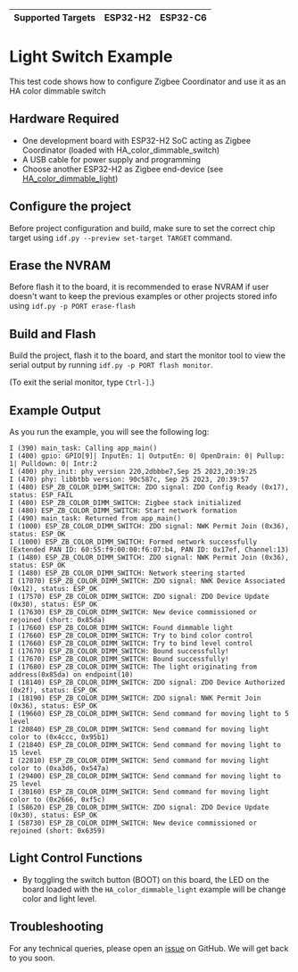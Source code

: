 | Supported Targets | ESP32-H2 | ESP32-C6 |
| ----------------- | -------- | -------- |

# Light Switch Example 

This test code shows how to configure Zigbee Coordinator and use it as an HA color dimmable switch

## Hardware Required

* One development board with ESP32-H2 SoC acting as Zigbee Coordinator (loaded with HA_color_dimmable_switch)
* A USB cable for power supply and programming
* Choose another ESP32-H2 as Zigbee end-device (see [HA_color_dimmable_light](../HA_color_dimmable_light/))

## Configure the project

Before project configuration and build, make sure to set the correct chip target using `idf.py --preview set-target TARGET` command.

## Erase the NVRAM 

Before flash it to the board, it is recommended to erase NVRAM if user doesn't want to keep the previous examples or other projects stored info 
using `idf.py -p PORT erase-flash`

## Build and Flash

Build the project, flash it to the board, and start the monitor tool to view the serial output by running `idf.py -p PORT flash monitor`.

(To exit the serial monitor, type ``Ctrl-]``.)

## Example Output

As you run the example, you will see the following log:

```
I (390) main_task: Calling app_main()
I (400) gpio: GPIO[9]| InputEn: 1| OutputEn: 0| OpenDrain: 0| Pullup: 1| Pulldown: 0| Intr:2 
I (400) phy_init: phy_version 220,2dbbbe7,Sep 25 2023,20:39:25
I (470) phy: libbtbb version: 90c587c, Sep 25 2023, 20:39:57
I (480) ESP_ZB_COLOR_DIMM_SWITCH: ZDO signal: ZDO Config Ready (0x17), status: ESP_FAIL
I (480) ESP_ZB_COLOR_DIMM_SWITCH: Zigbee stack initialized
I (480) ESP_ZB_COLOR_DIMM_SWITCH: Start network formation
I (490) main_task: Returned from app_main()
I (1000) ESP_ZB_COLOR_DIMM_SWITCH: ZDO signal: NWK Permit Join (0x36), status: ESP_OK
I (1000) ESP_ZB_COLOR_DIMM_SWITCH: Formed network successfully (Extended PAN ID: 60:55:f9:00:00:f6:07:b4, PAN ID: 0x17ef, Channel:13)
I (1480) ESP_ZB_COLOR_DIMM_SWITCH: ZDO signal: NWK Permit Join (0x36), status: ESP_OK
I (1480) ESP_ZB_COLOR_DIMM_SWITCH: Network steering started
I (17070) ESP_ZB_COLOR_DIMM_SWITCH: ZDO signal: NWK Device Associated (0x12), status: ESP_OK
I (17570) ESP_ZB_COLOR_DIMM_SWITCH: ZDO signal: ZDO Device Update (0x30), status: ESP_OK
I (17630) ESP_ZB_COLOR_DIMM_SWITCH: New device commissioned or rejoined (short: 0x85da)
I (17660) ESP_ZB_COLOR_DIMM_SWITCH: Found dimmable light
I (17660) ESP_ZB_COLOR_DIMM_SWITCH: Try to bind color control
I (17660) ESP_ZB_COLOR_DIMM_SWITCH: Try to bind level control
I (17670) ESP_ZB_COLOR_DIMM_SWITCH: Bound successfully!
I (17670) ESP_ZB_COLOR_DIMM_SWITCH: Bound successfully!
I (17680) ESP_ZB_COLOR_DIMM_SWITCH: The light originating from address(0x85da) on endpoint(10)
I (18140) ESP_ZB_COLOR_DIMM_SWITCH: ZDO signal: ZDO Device Authorized (0x2f), status: ESP_OK
I (18190) ESP_ZB_COLOR_DIMM_SWITCH: ZDO signal: NWK Permit Join (0x36), status: ESP_OK
I (19660) ESP_ZB_COLOR_DIMM_SWITCH: Send command for moving light to 5 level
I (20840) ESP_ZB_COLOR_DIMM_SWITCH: Send command for moving light color to (0x4ccc, 0x95b1)
I (21840) ESP_ZB_COLOR_DIMM_SWITCH: Send command for moving light to 15 level
I (22810) ESP_ZB_COLOR_DIMM_SWITCH: Send command for moving light color to (0xa3d6, 0x547a)
I (29400) ESP_ZB_COLOR_DIMM_SWITCH: Send command for moving light to 25 level
I (30160) ESP_ZB_COLOR_DIMM_SWITCH: Send command for moving light color to (0x2666, 0xf5c)
I (58620) ESP_ZB_COLOR_DIMM_SWITCH: ZDO signal: ZDO Device Update (0x30), status: ESP_OK
I (58730) ESP_ZB_COLOR_DIMM_SWITCH: New device commissioned or rejoined (short: 0x6359)

```

## Light Control Functions

  * By toggling the switch button (BOOT) on this board, the LED on the board loaded with the `HA_color_dimmable_light` example will be change color and light level.


## Troubleshooting

For any technical queries, please open an [issue](https://github.com/espressif/esp-zigbee-sdk/issues) on GitHub. We will get back to you soon.
